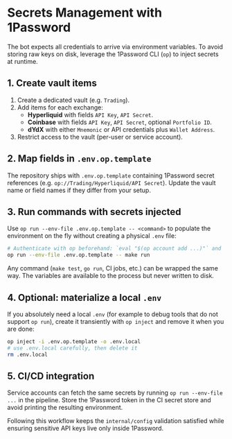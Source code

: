 # Secrets Management with 1Password

The bot expects all credentials to arrive via environment variables. To avoid
storing raw keys on disk, leverage the 1Password CLI (`op`) to inject secrets
at runtime.

## 1. Create vault items

1. Create a dedicated vault (e.g. `Trading`).
2. Add items for each exchange:
   - **Hyperliquid** with fields `API Key`, `API Secret`.
   - **Coinbase** with fields `API Key`, `API Secret`, optional `Portfolio ID`.
   - **dYdX** with either `Mnemonic` or API credentials plus `Wallet Address`.
3. Restrict access to the vault (per-user or service account).

## 2. Map fields in `.env.op.template`

The repository ships with `.env.op.template` containing 1Password secret
references (e.g. `op://Trading/Hyperliquid/API Secret`). Update the vault name
or field names if they differ from your setup.

## 3. Run commands with secrets injected

Use `op run --env-file .env.op.template -- <command>` to populate the
environment on the fly without creating a physical `.env` file:

```bash
# Authenticate with op beforehand: `eval "$(op account add ...)"` and `op signin`
op run --env-file .env.op.template -- make run
```

Any command (`make test`, `go run`, CI jobs, etc.) can be wrapped the same way.
The variables are available to the process but never written to disk.

## 4. Optional: materialize a local `.env`

If you absolutely need a local `.env` (for example to debug tools that do not
support `op run`), create it transiently with `op inject` and remove it when
you are done:

```bash
op inject -i .env.op.template -o .env.local
# use .env.local carefully, then delete it
rm .env.local
```

## 5. CI/CD integration

Service accounts can fetch the same secrets by running `op run --env-file ...`
in the pipeline. Store the 1Password token in the CI secret store and avoid
printing the resulting environment.

Following this workflow keeps the `internal/config` validation satisfied while
ensuring sensitive API keys live only inside 1Password.
